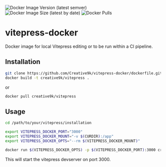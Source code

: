 ![Docker Image Version (latest semver)](https://img.shields.io/docker/v/mrdeerly/vitepress?logo=docker&logoColor=white&style=flat-square)
![Docker Image Size (latest by date)](https://img.shields.io/docker/image-size/mrdeerly/vitepress?logo=docker&logoColor=white&style=flat-square)
![Docker Pulls](https://img.shields.io/docker/pulls/mrdeerly/vitepress?logo=docker&logoColor=white&style=flat-square)
# vitepress-docker
Docker image for local Vitepress editing or to be run within a CI pipeline.


## Installation
``` bash
git clone https://github.com/Creative9k/vitepress-docker/dockerfile.git
docker build -t сreative9k/vitepress .
```
or
``` bash
docker pull сreative9k/vitepress
```

## Usage
``` bash
cd /path/to/your/vitepress/installation

export VITEPRESS_DOCKER_PORT="3000"
export VITEPRESS_DOCKER_MOUNT="-v $(CURDIR):/app"
export VITEPRESS_DOCKER_OPTS="--rm $(VITEPRESS_DOCKER_MOUNT)"

docker run $(VITEPRESS_DOCKER_OPTS) -p $(VITEPRESS_DOCKER_PORT):3000 сreative9k/vitepress
```

This will start the vitepress devserver on port 3000.
